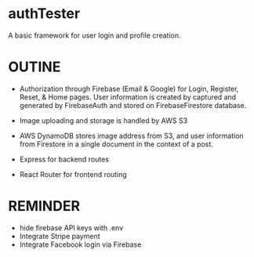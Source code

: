 # authTester
A basic framework for user login and profile creation.  

# OUTINE

- Authorization through Firebase (Email & Google) for Login, Register, Reset, & Home pages.  User information is created by captured and generated by FirebaseAuth and stored on FirebaseFirestore database.

- Image uploading and storage is handled by AWS S3

- AWS DynamoDB stores image address from S3, and user information from Firestore in a single document in the context of a post.

- Express for backend routes

- React Router for frontend routing

# REMINDER

- hide firebase API keys with .env
- Integrate Stripe payment
- Integrate Facebook login via Firebase




